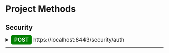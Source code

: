 # Project Methods

## Security

<details>
<summary style="font-size: 17px">
<span  style="font-weight: 600; background-color: green; color: white; padding: 5px 10px; border-radius: 5px">POST</span> https://localhost:8443/security/auth
</summary>
<p>Description: Получение токена авторизации пользователя</p>

---
RequestBody
```
{
    "email": String,
    "password": String,
    "role": String
}
```
ResponseBody
```
{
    "token": String
}
```
</details>

---